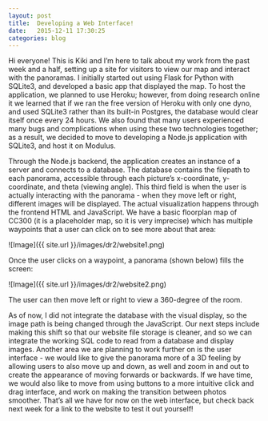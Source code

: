 ```yaml
---
layout: post
title:  Developing a Web Interface!
date:   2015-12-11 17:30:25
categories: blog
---
```


Hi everyone! This is Kiki and I’m here to talk about my work from the past week and a half, setting up a site for visitors to view our map and interact with the panoramas. I initially started out using Flask for Python with SQLite3, and developed a basic app that displayed the map. To host the application, we planned to use Heroku; however, from doing research online it we learned that if we ran the free version of Heroku with only one dyno, and used SQLite3 rather than its built-in Postgres, the database would clear itself once every 24 hours. We also found that many users experienced many bugs and complications when using these two technologies together; as a result, we decided to move to developing a Node.js application with SQLite3, and host it on Modulus. 

Through the Node.js backend, the application creates an instance of a server and connects to a database. The database contains the filepath to each panorama, accessible through each picture’s x-coordinate, y-coordinate, and theta (viewing angle). This third field is when the user is actually interacting with the panorama - when they move left or right, different images will be displayed. 
The actual visualization happens through the frontend HTML and JavaScript. We have a basic floorplan map of CC300 (it is a placeholder map, so it is very imprecise) which has multiple waypoints that a user can click on to see more about that area: 

![Image]({{ site.url }}/images/dr2/website1.png)

Once the user clicks on a waypoint, a panorama (shown below) fills the screen:

![Image]({{ site.url }}/images/dr2/website2.png)

The user can then move left or right to view a 360-degree of the room. 

As of now, I did not integrate the database with the visual display, so the image path is being changed through the JavaScript. Our next steps include making this shift so that our website file storage is cleaner, and so we can integrate the working SQL code to read from a database and display images. Another area we are planning to work further on is the user interface - we would like to give the panorama more of a 3D feeling by allowing users to also move up and down, as well and zoom in and out to create the appearance of moving forwards or backwards. If we have time, we would also like to move from using buttons to a more intuitive click and drag interface, and work on making the transition between photos smoother. 
That’s all we have for now on the web interface, but check back next week for a link to the website to test it out yourself!

